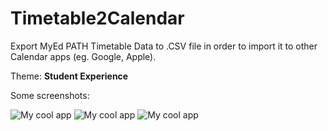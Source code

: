 # Timetable2Calendar
Export MyEd PATH Timetable Data to .CSV file in order to import it to other Calendar apps (eg. Google, Apple).

Theme: **Student Experience**

Some screenshots:

![My cool app ](http://i055.radikal.ru/1502/5a/ab876ad4b2e0.png)
![My cool app](http://s012.radikal.ru/i320/1502/ab/357c7be46702.png)
![My cool app ](http://s015.radikal.ru/i331/1502/b7/7b9c68f67ff6.png)
